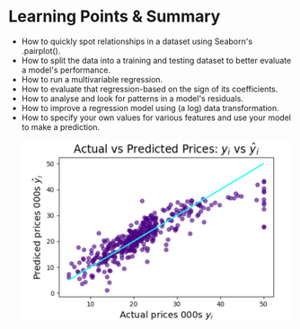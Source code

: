 
<h1>Learning Points & Summary</h1>
<ul>
  <li>How to quickly spot relationships in a dataset using Seaborn's .pairplot().</li>

<li>How to split the data into a training and testing dataset to better evaluate a model's performance.</li>

<li>How to run a multivariable regression.</li>

<li>How to evaluate that regression-based on the sign of its coefficients.</li>

<li>How to analyse and look for patterns in a model's residuals.</li>

<li>How to improve a regression model using (a log) data transformation.</li>

<li>How to specify your own values for various features and use your model to make a prediction.</li>
<br>
<img src="image/1.png" width="500">

